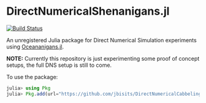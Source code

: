 # DirectNumericalShenanigans.jl

[![Build Status](https://github.com/jbisits/DirectNumericalShenanigans.jl/actions/workflows/CI.yml/badge.svg?branch=main)](https://github.com/jbisits/DirectNumericalShenanigans.jl/actions/workflows/CI.yml?query=branch%3Amain)

An unregistered Julia package for Direct Numerical Simulation experiments using [Oceananigans.jl](https://github.com/CliMA/Oceananigans.jl).

**NOTE:** Currently this repository is just experimenting some proof of concept setups, the full DNS setup is still to come.

To use the package:
```julia
julia> using Pkg
julia> Pkg.add(url="https://github.com/jbisits/DirectNumericalCabbelingShenanigans.jl.git")
```
